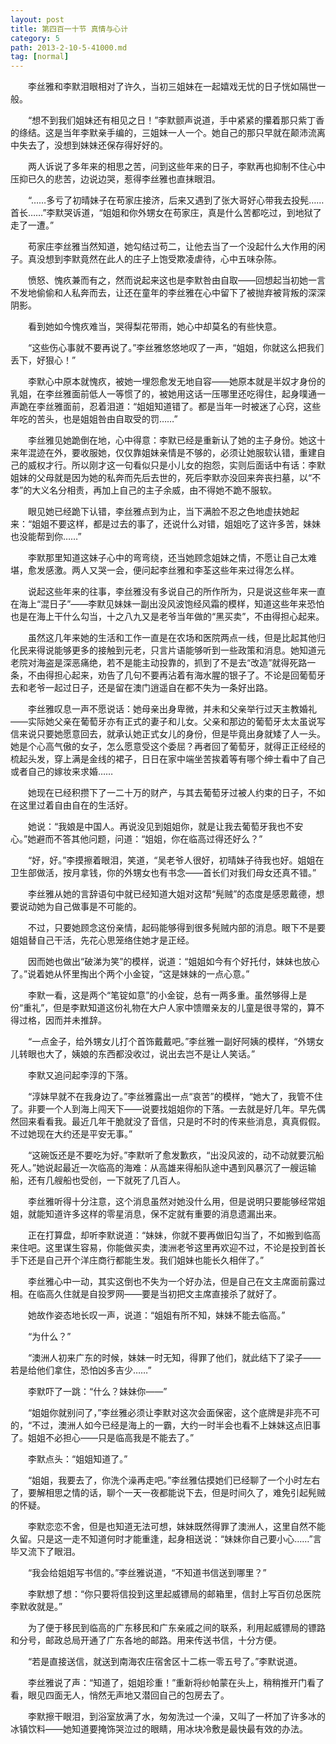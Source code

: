 ```yaml
---
layout: post
title: 第四百一十节 真情与心计
category: 5
path: 2013-2-10-5-41000.md
tag: [normal]
---
```


　　李丝雅和李默泪眼相对了许久，当初三姐妹在一起嬉戏无忧的日子恍如隔世一般。

　　“想不到我们姐妹还有相见之日！”李默颤声说道，手中紧紧的攥着那只紫丁香的绦结。这是当年李默亲手编的，三姐妹一人一个。她自己的那只早就在颠沛流离中失去了，没想到妹妹还保存得好好的。

　　两人诉说了多年来的相思之苦，问到这些年来的日子，李默再也抑制不住心中压抑已久的悲苦，边说边哭，惹得李丝雅也直抹眼泪。

　　“……多亏了初晴妹子在苟家庄接济，后来又遇到了张大哥好心带我去投髡……首长……”李默哭诉道，“姐姐和你外甥女在苟家庄，真是什么苦都吃过，到地狱了走了一遭。”

　　苟家庄李丝雅当然知道，她勾结过苟二，让他去当了一个没起什么大作用的闲子。真没想到李默竟然在此人的庄子上饱受欺凌虐待，心中五味杂陈。

　　愤怒、愧疚兼而有之，然而说起来这也是李默咎由自取——回想起当初她一言不发地偷偷和人私奔而去，让还在童年的李丝雅在心中留下了被抛弃被背叛的深深阴影。

　　看到她如今愧疚难当，哭得梨花带雨，她心中却莫名的有些快意。

　　“这些伤心事就不要再说了。”李丝雅悠悠地叹了一声，“姐姐，你就这么把我们丢下，好狠心！”

　　李默心中原本就愧疚，被她一埋怨愈发无地自容——她原本就是半奴才身份的乳姐，在李丝雅面前低人一等惯了的，被她用这话一压哪里还吃得住，起身噗通一声跪在李丝雅面前，忍着泪道：“姐姐知道错了。都是当年一时被迷了心窍，这些年吃的苦头，也是姐姐咎由自取受的罚……”

　　李丝雅见她跪倒在地，心中得意：李默已经是重新认了她的主子身份。她这十来年混迹在外，要收服她，仅仅靠姐妹亲情是不够的，必须让她服软认错，重建自己的威权才行。所以刚才这一句看似只是小儿女的抱怨，实则后面话中有话：李默姐妹的父母就是因为她的私奔而先后去世的，死后李默亦没回来奔丧扫墓，以“不孝”的大义名分相责，再加上自己的主子余威，由不得她不跪不服软。

　　眼见她已经跪下认错，李丝雅点到为止，当下满脸不忍之色地虚扶她起来：“姐姐不要这样，都是过去的事了，还说什么对错，姐姐吃了这许多苦，妹妹也没能帮到你……”

　　李默那里知道这妹子心中的弯弯绕，还当她顾念姐妹之情，不愿让自己太难堪，愈发感激。两人又哭一会，便问起李丝雅和李荃这些年来过得怎么样。

　　说起这些年来的往事，李丝雅没有多说自己的所作所为，只是说这些年来一直在海上“混日子”——李默见妹妹一副出没风波饱经风霜的模样，知道这些年来恐怕也是在海上干什么勾当，十之八九又是老爷当年做的“黑买卖”，不由得担心起来。

　　虽然这几年来她的生活和工作一直是在农场和医院两点一线，但是比起其他归化民来得说能够更多的接触到元老，只言片语能够听到一些政策和消息。她知道元老院对海盗是深恶痛绝，若不是能主动投靠的，抓到了不是去“改造”就得死路一条，不由得担心起来，劝告了几句不要再沾着有海水腥的银子了。不论是回葡萄牙去和老爷一起过日子，还是留在澳门逍遥自在都不失为一条好出路。

　　李丝雅叹息一声不愿说话：她母亲出身卑微，并未和父亲举行过天主教婚礼——实际她父亲在葡萄牙亦有正式的妻子和儿女。父亲和那边的葡萄牙太太虽说写信来说只要她愿意回去，就承认她正式女儿的身份，但是毕竟出身就矮了人一头。她是个心高气傲的女子，怎么愿意受这个委屈？再者回了葡萄牙，就得正正经经的梳起头发，穿上满是金线的裙子，日日在家中端坐苦挨着等有哪个绅士看中了自己或者自己的嫁妆来求婚……

　　她现在已经积攒下了一二十万的财产，与其去葡萄牙过被人约束的日子，不如在这里过着自由自在的生活好。

　　她说：“我娘是中国人。再说没见到姐姐你，就是让我去葡萄牙我也不安心。”她避而不答其他问题，问道：“姐姐，你在临高过得还好么？”

　　“好，好。”李摸擦着眼泪，笑道，“吴老爷人很好，初晴妹子待我也好。姐姐在卫生部做活，按月拿钱，你的外甥女也有书念——首长们对我们母女还真不错。”

　　李丝雅从她的言辞语句中就已经知道大姐对这帮“髡贼”的态度是感恩戴德，想要说动她为自己做事是不可能的。

　　不过，只要她顾念这份亲情，起码能够得到很多髡贼内部的消息。眼下不是要姐姐替自己干活，先花心思笼络住她才是正经。

　　因而她也做出“破涕为笑”的模样，说道：“姐姐如今有个好托付，妹妹也放心了。”说着她从怀里掏出个两个小金锭，“这是妹妹的一点心意。”

　　李默一看，这是两个“笔锭如意”的小金锭，总有一两多重。虽然够得上是份“重礼”，但是李默知道这份礼物在大户人家中馈赠亲友的儿童是很寻常的，算不得过格，因而并未推辞。

　　“一点金子，给外甥女儿打个首饰戴戴吧。”李丝雅一副好阿姨的模样，“外甥女儿转眼也大了，姨娘的东西都没收过，说出去岂不是让人笑话。”

　　李默又追问起李淳的下落。

　　“淳妹早就不在我身边了。”李丝雅露出一点“哀苦”的模样，“她大了，我管不住了。非要一个人到海上闯天下——说要找姐姐你的下落。一去就是好几年。早先偶然回来看看我。最近几年干脆就没了音信，只是时不时的传来些消息，真真假假。不过她现在大约还是平安无事。”

　　“这碗饭还是不要吃为好。”李默听了愈发歉疚，“出没风波的，动不动就要沉船死人。”她说起最近一次临高的海难：从高雄来得船队途中遇到风暴沉了一艘运输船，还有几艘船也受创，一下就死了几百人。

　　李丝雅听得十分注意，这个消息虽然对她没什么用，但是说明只要能够经常姐姐，就能知道许多这样的零星消息，保不定就有重要的消息遗漏出来。

　　正在打算盘，却听李默说道：“妹妹，你就不要再做旧勾当了，不如搬到临高来住吧。这里谋生容易，你能做买卖，澳洲老爷这里再欢迎不过，不论是投到首长手下还是自己开个洋庄商行都能生发。我们姐妹也能长久相伴了。”

　　李丝雅心中一动，其实这倒也不失为一个好办法，但是自己在文主席面前露过相。在临高久住就是自投罗网——要是当初把文主席直接杀了就好了。

　　她故作姿态地长叹一声，说道：“姐姐有所不知，妹妹不能去临高。”

　　“为什么？”

　　“澳洲人初来广东的时候，妹妹一时无知，得罪了他们，就此结下了梁子——若是给他们拿住，恐怕凶多吉少……”

　　李默吓了一跳：“什么？妹妹你——”

　　“姐姐你就别问了，”李丝雅必须让李默对这次会面保密，这个底牌是非亮不可的，“不过，澳洲人如今已经是海上的一霸，大约一时半会也看不上妹妹这点旧事了。姐姐不必担心——只是临高我是不能去了。”

　　李默点头：“姐姐知道了。”

　　“姐姐，我要去了，你洗个澡再走吧。”李丝雅估摸她们已经聊了一个小时左右了，要解相思之情的话，聊个一天一夜都能说下去，但是时间久了，难免引起髡贼的怀疑。

　　李默恋恋不舍，但是也知道无法可想，妹妹既然得罪了澳洲人，这里自然不能久留。只是这一走不知道何时才能重逢，起身相送说：“妹妹你自己要小心……”言毕又流下了眼泪。

　　“我会给姐姐写书信的。”李丝雅说道，“不知道书信送到哪里？”

　　李默想了想：“你只要将信投到这里起威镖局的邮箱里，信封上写百仞总医院李默收就是。”

　　为了便于移民到临高的广东移民和广东亲戚之间的联系，利用起威镖局的镖路和分号，邮政总局开通了广东各地的邮路。用来传送书信，十分方便。

　　“若是直接送信，就送到南海农庄宿舍区十二栋一零五号了。”李默说道。

　　李丝雅说了声：“知道了，姐姐珍重！”重新将纱帕蒙在头上，稍稍推开门看了看，眼见四面无人，悄然无声地又潜回自己的包房去了。

　　李默擦干眼泪，到浴室放满了水，匆匆洗过一个澡，又叫了一杯加了许多冰的冰镇饮料——她知道要掩饰哭泣过的眼睛，用冰块冷敷是最快最有效的办法。
